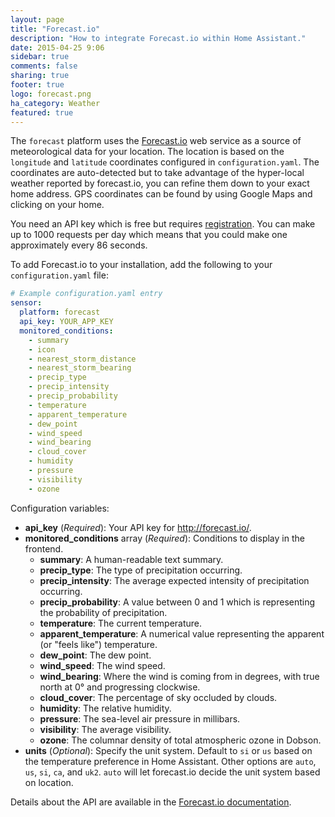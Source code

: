 ```yaml
---
layout: page
title: "Forecast.io"
description: "How to integrate Forecast.io within Home Assistant."
date: 2015-04-25 9:06
sidebar: true
comments: false
sharing: true
footer: true
logo: forecast.png
ha_category: Weather
featured: true
---
```


The `forecast` platform uses the [Forecast.io](https://forecast.io/) web service as a source of meteorological data for your location. The location is based on the `longitude` and `latitude` coordinates configured in `configuration.yaml`.  The coordinates are auto-detected but to take advantage of the hyper-local weather reported by forecast.io, you can refine them down to your exact home address. GPS coordinates can be found by using Google Maps and clicking on your home.

You need an API key which is free but requires [registration](https://developer.forecast.io/register). You can make up to 1000 requests per day which means that you could make one approximately every 86 seconds.

To add Forecast.io to your installation, add the following to your `configuration.yaml` file:

```yaml
# Example configuration.yaml entry
sensor:
  platform: forecast
  api_key: YOUR_APP_KEY
  monitored_conditions:
    - summary
    - icon
    - nearest_storm_distance
    - nearest_storm_bearing
    - precip_type
    - precip_intensity
    - precip_probability
    - temperature
    - apparent_temperature
    - dew_point
    - wind_speed
    - wind_bearing
    - cloud_cover
    - humidity
    - pressure
    - visibility
    - ozone
```

Configuration variables:

- **api_key** (*Required*): Your API key for http://forecast.io/.
- **monitored_conditions** array (*Required*): Conditions to display in the frontend.
  - **summary**: A human-readable text summary.
  - **precip_type**: The type of precipitation occurring.
  - **precip_intensity**: The average expected intensity of precipitation occurring.
  - **precip_probability**: A value between 0 and 1 which is representing the probability of precipitation.
  - **temperature**: The current temperature.
  - **apparent_temperature**: A numerical value representing the apparent (or "feels like") temperature.
  - **dew_point**: The dew point.
  - **wind_speed**: The wind speed.
  - **wind_bearing**: Where the wind is coming from in degrees, with true north at 0° and progressing clockwise.
  - **cloud_cover**: The percentage of sky occluded by clouds.
  - **humidity**: The relative humidity.
  - **pressure**: The sea-level air pressure in millibars.
  - **visibility**: The average visibility.
  - **ozone**: The columnar density of total atmospheric ozone in Dobson.
- **units** (*Optional*): Specify the unit system. Default to `si` or `us` based on the temperature preference in Home Assistant. Other options are `auto`, `us`, `si`, `ca`, and `uk2`.
`auto` will let forecast.io decide the unit system based on location.

Details about the API are available in the [Forecast.io documentation](https://developer.forecast.io/docs/v2).
